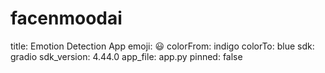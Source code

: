 # facenmoodai
title: Emotion Detection App
emoji: 😃
colorFrom: indigo
colorTo: blue
sdk: gradio
sdk_version: 4.44.0
app_file: app.py
pinned: false
